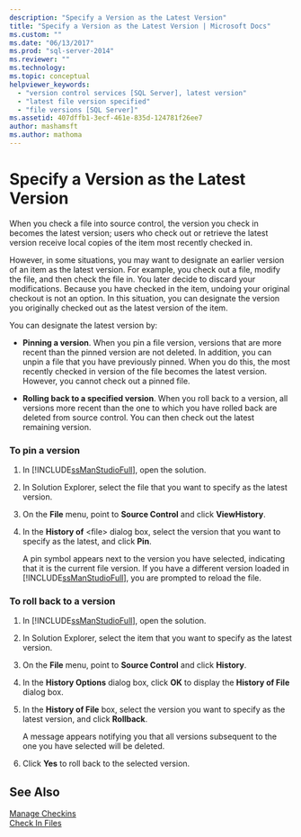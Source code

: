 ```yaml
---
description: "Specify a Version as the Latest Version"
title: "Specify a Version as the Latest Version | Microsoft Docs"
ms.custom: ""
ms.date: "06/13/2017"
ms.prod: "sql-server-2014"
ms.reviewer: ""
ms.technology:
ms.topic: conceptual
helpviewer_keywords: 
  - "version control services [SQL Server], latest version"
  - "latest file version specified"
  - "file versions [SQL Server]"
ms.assetid: 407dffb1-3ecf-461e-835d-124781f26ee7
author: mashamsft
ms.author: mathoma
---
```

# Specify a Version as the Latest Version
  When you check a file into source control, the version you check in becomes the latest version; users who check out or retrieve the latest version receive local copies of the item most recently checked in.  
  
 However, in some situations, you may want to designate an earlier version of an item as the latest version. For example, you check out a file, modify the file, and then check the file in. You later decide to discard your modifications. Because you have checked in the item, undoing your original checkout is not an option. In this situation, you can designate the version you originally checked out as the latest version of the item.  
  
 You can designate the latest version by:  
  
-   **Pinning a version**. When you pin a file version, versions that are more recent than the pinned version are not deleted. In addition, you can unpin a file that you have previously pinned. When you do this, the most recently checked in version of the file becomes the latest version. However, you cannot check out a pinned file.  
  
-   **Rolling back to a specified version**. When you roll back to a version, all versions more recent than the one to which you have rolled back are deleted from source control. You can then check out the latest remaining version.  
  
### To pin a version  
  
1.  In [!INCLUDE[ssManStudioFull](../includes/ssmanstudiofull-md.md)], open the solution.  
  
2.  In Solution Explorer, select the file that you want to specify as the latest version.  
  
3.  On the **File** menu, point to **Source Control** and click **ViewHistory**.  
  
4.  In the **History of** \<file> dialog box, select the version that you want to specify as the latest, and click **Pin**.  
  
     A pin symbol appears next to the version you have selected, indicating that it is the current file version. If you have a different version loaded in [!INCLUDE[ssManStudioFull](../includes/ssmanstudiofull-md.md)], you are prompted to reload the file.  
  
### To roll back to a version  
  
1.  In [!INCLUDE[ssManStudioFull](../includes/ssmanstudiofull-md.md)], open the solution.  
  
2.  In Solution Explorer, select the item that you want to specify as the latest version.  
  
3.  On the **File** menu, point to **Source Control** and click **History**.  
  
4.  In the **History Options** dialog box, click **OK** to display the **History of File** dialog box.  
  
5.  In the **History of File** box, select the version you want to specify as the latest version, and click **Rollback**.  
  
     A message appears notifying you that all versions subsequent to the one you have selected will be deleted.  
  
6.  Click **Yes** to roll back to the selected version.  
  
## See Also  
 [Manage Checkins](../../2014/database-engine/manage-checkins.md)   
 [Check In Files](../../2014/database-engine/check-in-files.md)  
  
  
